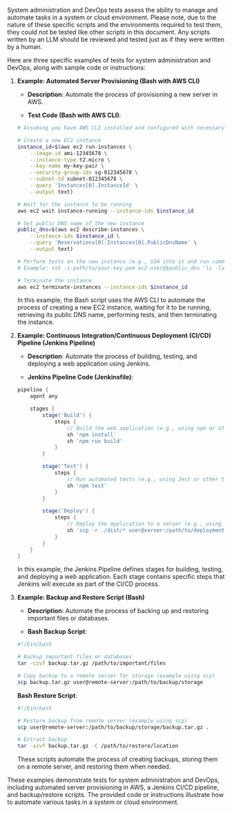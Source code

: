 System administration and DevOps tests assess the ability to manage and automate tasks in a system or cloud environment. Please note, due to the nature of these specific scripts and the environments required to test them, they could not be tested like other scripts in this document. Any scripts written by an LLM should be reviewed and tested just as if they were written by a human.

Here are three specific examples of tests for system administration and DevOps, along with sample code or instructions:

1. **Example: Automated Server Provisioning (Bash with AWS CLI)**

   - **Description**: Automate the process of provisioning a new server in AWS.

   - **Test Code (Bash with AWS CLI)**:

   ```bash
   # Assuming you have AWS CLI installed and configured with necessary permissions

   # Create a new EC2 instance
   instance_id=$(aws ec2 run-instances \
       --image-id ami-12345678 \
       --instance-type t2.micro \
       --key-name my-key-pair \
       --security-group-ids sg-012345678 \
       --subnet-id subnet-012345678 \
       --query 'Instances[0].InstanceId' \
       --output text)

   # Wait for the instance to be running
   aws ec2 wait instance-running --instance-ids $instance_id

   # Get public DNS name of the new instance
   public_dns=$(aws ec2 describe-instances \
       --instance-ids $instance_id \
       --query 'Reservations[0].Instances[0].PublicDnsName' \
       --output text)

   # Perform tests on the new instance (e.g., SSH into it and run commands)
   # Example: ssh -i path/to/your-key.pem ec2-user@$public_dns 'ls -la'

   # Terminate the instance
   aws ec2 terminate-instances --instance-ids $instance_id
   ```

   In this example, the Bash script uses the AWS CLI to automate the process of creating a new EC2 instance, waiting for it to be running, retrieving its public DNS name, performing tests, and then terminating the instance.

2. **Example: Continuous Integration/Continuous Deployment (CI/CD) Pipeline (Jenkins Pipeline)**

   - **Description**: Automate the process of building, testing, and deploying a web application using Jenkins.

   - **Jenkins Pipeline Code (Jenkinsfile)**:

   ```groovy
   pipeline {
       agent any

       stages {
           stage('Build') {
               steps {
                   // Build the web application (e.g., using npm or other build tools)
                   sh 'npm install'
                   sh 'npm run build'
               }
           }

           stage('Test') {
               steps {
                   // Run automated tests (e.g., using Jest or other testing frameworks)
                   sh 'npm test'
               }
           }

           stage('Deploy') {
               steps {
                   // Deploy the application to a server (e.g., using SSH or other deployment methods)
                   sh 'scp -r ./dist/* user@server:/path/to/deployment/'
               }
           }
       }
   }
   ```

   In this example, the Jenkins Pipeline defines stages for building, testing, and deploying a web application. Each stage contains specific steps that Jenkins will execute as part of the CI/CD process.

3. **Example: Backup and Restore Script (Bash)**

   - **Description**: Automate the process of backing up and restoring important files or databases.

   - **Bash Backup Script**:

   ```bash
   #!/bin/bash

   # Backup important files or databases
   tar -czvf backup.tar.gz /path/to/important/files

   # Copy backup to a remote server for storage (example using scp)
   scp backup.tar.gz user@remote-server:/path/to/backup/storage
   ```

   **Bash Restore Script**:

   ```bash
   #!/bin/bash

   # Restore backup from remote server (example using scp)
   scp user@remote-server:/path/to/backup/storage/backup.tar.gz .

   # Extract backup
   tar -xzvf backup.tar.gz -C /path/to/restore/location
   ```

   These scripts automate the process of creating backups, storing them on a remote server, and restoring them when needed.

These examples demonstrate tests for system administration and DevOps, including automated server provisioning in AWS, a Jenkins CI/CD pipeline, and backup/restore scripts. The provided code or instructions illustrate how to automate various tasks in a system or cloud environment.
